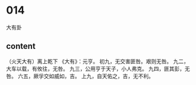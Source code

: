 # 014
大有卦

## content
（火天大有）离上乾下
《大有》：元亨。
初九，无交害匪咎。艰则无咎。
九二，大车以载，有攸往，无咎。
九三，公用亨于天子，小人弗克。
九四，匪其彭，无咎。
六五，厥孚交如威如，吉。
上九，自天佑之，吉，无不利。